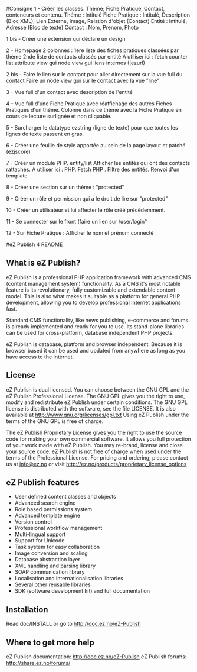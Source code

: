 #Consigne
1 - Créer les classes. Thème; Fiche Pratique, Contact, conteneurs et contenu.
Théme : Intitulé
Fiche Pratique : Intitulé, Description (Bloc XML), Lien Externe, Image, Relation d'objet (Contact)
Entité : Intitulé, Adresse (Bloc de texte)
Contact : Nom, Prenom, Photo

1 bis - Créer une extension qui déclare un design

2 - Homepage
  2 colonnes : 
	1ere liste des fiches pratiques classées par thème
	2nde liste de contacts classés par entité
		A utiliser ici :
			fetch counter list
			attribute view gui
			node view gui
			liens internes (|ezurl)

2 bis - Faire le lien sur le contact pour aller directement sur la vue full du contact
	Faire un node view gui sur le contact avec la vue "line"


3 - Vue full d'un contact avec description de l'entité

4 - Vue full d'une Fiche Pratique avec réaffichage des autres Fiches Pratiques d'un thème.
Colonne dans ce thème avec la Fiche Pratique en cours de lecture surlignée et non cliquable.

5 - Surcharger le datatype ezstring (ligne de texte) pour que toutes les lignes de texte passent en gras.

6 - Créer une feuille de style apportée au sein de la page layout et patché (ezjscore)

7 - Créer un module PHP. entity/list
Afficher les entités qui ont des contacts rattachés.
		A utiliser ici :
			PHP. Fetch PHP .
			Filtre des entités.
			Renvoi d'un template

8 - Créer une section sur un thème : "protected"

9 - Créer un rôle et permission qui a le droit de lire sur "protected"

10 - Créer un utilisateur et lui affecter le rôle créé précédemment.

11 - Se connecter sur le front (faire un lien sur /user/login°

12 - Sur Fiche Pratique : Afficher le nom et prénom connecté

#eZ Publish 4 README


What is eZ Publish?
-------------------
eZ Publish is a professional PHP application framework with advanced CMS
(content management system) functionality. As a CMS it's most notable feature
is its revolutionary, fully customizable and extendable content model. This is
also what makes it suitable as a platform for general PHP development, allowing
you to develop professional Internet applications fast.

Standard CMS functionality, like news publishing, e-commerce and forums is
already implemented and ready for you to use. Its stand-alone libraries can be
used for cross-platform, database independent PHP projects.

eZ Publish is database, platform and browser independent. Because it is
browser based it can be used and updated from anywhere as long as you have
access to the Internet.


License
-------
eZ Publish is dual licensed. You can choose between the GNU GPL and the
eZ Publish Professional License. The GNU GPL gives you the right to use, modify
and redistribute eZ Publish under certain conditions. The GNU GPL license is
distributed with the software, see the file LICENSE. It is also available at
http://www.gnu.org/licenses/gpl.txt
Using eZ Publish under the terms of the GNU GPL is free of charge.

The eZ Publish Proprietary License gives you the right to use the source code
for making your own commercial software. It allows you full protection of your
work made with eZ Publish. You may re-brand, license and close your source
code. eZ Publish is not free of charge when used under the terms of the
Professional License. For pricing and ordering, please contact us at
info@ez.no or visit http://ez.no/products/proprietary_license_options


eZ Publish features
-------------------
- User defined content classes and objects
- Advanced search engine
- Role based permissions system
- Advanced template engine
- Version control
- Professional workflow management
- Multi-lingual support
- Support for Unicode
- Task system for easy collaboration
- Image conversion and scaling
- Database abstraction layer
- XML handling and parsing library
- SOAP communication library
- Localisation and internationalisation libraries
- Several other reusable libraries
- SDK (software development kit)
  and full documentation


Installation
------------
Read doc/INSTALL or go to http://doc.ez.no/eZ-Publish


Where to get more help
----------------------
eZ Publish documentation: http://doc.ez.no/eZ-Publish
eZ Publish forums: http://share.ez.no/forums/

